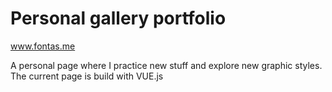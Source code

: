 # Personal gallery portfolio
www.fontas.me

A personal page where I practice new stuff and explore new graphic styles. The current page is build with VUE.js
